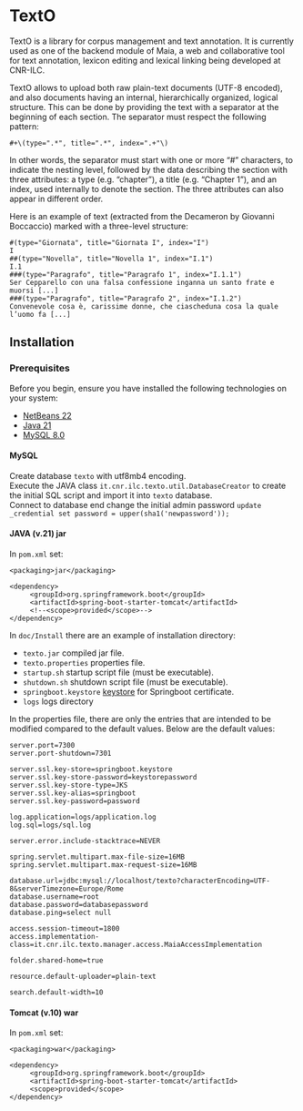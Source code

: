 # TextO

TextO is a library for corpus management and text annotation. It is currently used as one of the backend module of Maia, a web and collaborative tool for text annotation, lexicon editing and lexical linking being developed at CNR-ILC.

TextO allows to upload both raw plain-text documents (UTF-8 encoded), and also documents having an internal, hierarchically organized, logical structure. This can be done by providing the text with a separator at the beginning of each section. The separator must respect the following pattern:

`#+\(type=".*", title=".*", index=".+"\)`

In other words, the separator must start with one or more “#” characters, to indicate the nesting level, followed by the data describing the section with three attributes: a type (e.g. “chapter”),  a title (e.g. “Chapter 1”), and an index, used internally to denote the section. The three attributes can also appear in different order.

Here is an example of text (extracted from the Decameron by Giovanni Boccaccio) marked with a three-level  structure:

`#(type="Giornata", title="Giornata I", index="I")`  
`I`  
`##(type="Novella", title="Novella 1", index="I.1")`  
`I.1`  
`###(type="Paragrafo", title="Paragrafo 1", index="I.1.1")`  
`Ser Cepparello con una falsa confessione inganna un santo frate e muorsi [...]`  
`###(type="Paragrafo", title="Paragrafo 2", index="I.1.2")`  
`Convenevole cosa è, carissime donne, che ciascheduna cosa la quale l’uomo fa [...]`  

## Installation 

### Prerequisites

Before you begin, ensure you have installed the following technologies on your system:

- [NetBeans 22](https://netbeans.apache.org/download/index.html)
- [Java 21](https://www.oracle.com/java/technologies/javase/jdk21-archive-downloads.html)
- [MySQL 8.0](https://dev.mysql.com/downloads/mysql/8.0.html)

#### MySQL

Create database `texto` with utf8mb4 encoding.  
Execute the JAVA class `it.cnr.ilc.texto.util.DatabaseCreator` to create the initial SQL script and import it into `texto` database.  
Connect to database end change the initial admin password `update _credential set password = upper(sha1('newpassword'));`  

#### JAVA (v.21) jar

In `pom.xml` set:  
  
`<packaging>jar</packaging>`  
  
`<dependency>`  
`     <groupId>org.springframework.boot</groupId>`  
`     <artifactId>spring-boot-starter-tomcat</artifactId>`  
`     <!--<scope>provided</scope>-->`  
`</dependency>`  

In `doc/Install` there are an example of installation directory:  

- `texto.jar` compiled jar file.
- `texto.properties` properties file.  
- `startup.sh` startup script file (must be executable).  
- `shutdown.sh` shutdown script file (must be executable).  
- `springboot.keystore` [keystore](https://spring.io/blog/2023/06/07/securing-spring-boot-applications-with-ssl) for Springboot certificate.
- `logs` logs directory

In the properties file, there are only the entries that are intended to be modified compared to the default values. Below are the default values:  

`server.port=7300`  
`server.port-shutdown=7301`  

`server.ssl.key-store=springboot.keystore`  
`server.ssl.key-store-password=keystorepassword`  
`server.ssl.key-store-type=JKS`  
`server.ssl.key-alias=springboot`  
`server.ssl.key-password=password`  

`log.application=logs/application.log`  
`log.sql=logs/sql.log`  

`server.error.include-stacktrace=NEVER`  

`spring.servlet.multipart.max-file-size=16MB`  
`spring.servlet.multipart.max-request-size=16MB`  

`database.url=jdbc:mysql://localhost/texto?characterEncoding=UTF-8&serverTimezone=Europe/Rome`  
`database.username=root`  
`database.password=databasepassword`  
`database.ping=select null`  

`access.session-timeout=1800`  
`access.implementation-class=it.cnr.ilc.texto.manager.access.MaiaAccessImplementation`  

`folder.shared-home=true`  

`resource.default-uploader=plain-text`  

`search.default-width=10`  

#### Tomcat (v.10) war

In `pom.xml` set:  
  
`<packaging>war</packaging>`  
  
`<dependency>`  
`     <groupId>org.springframework.boot</groupId>`  
`     <artifactId>spring-boot-starter-tomcat</artifactId>`  
`     <scope>provided</scope>`  
`</dependency>`  
